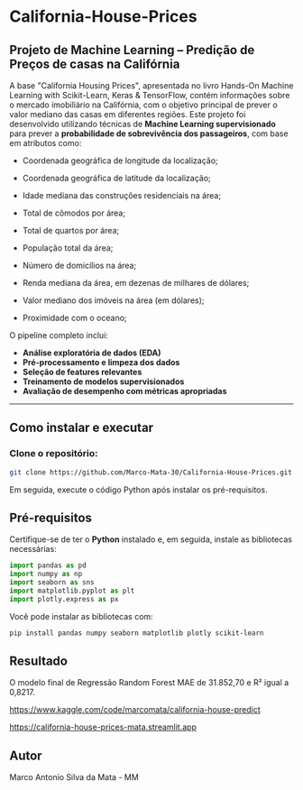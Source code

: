 # California-House-Prices

## Projeto de Machine Learning – Predição de Preços de casas na Califórnia

A base "California Housing Prices", apresentada no livro Hands-On Machine Learning with Scikit-Learn, Keras & TensorFlow, contém informações sobre o mercado imobiliário na Califórnia, com o objetivo principal de prever o valor mediano das casas em diferentes regiões.
Este projeto foi desenvolvido utilizando técnicas de **Machine Learning supervisionado** para prever a **probabilidade de sobrevivência dos passageiros**, com base em atributos como:

- Coordenada geográfica de longitude da localização;

- Coordenada geográfica de latitude da localização;

- Idade mediana das construções residenciais na área;

- Total de cômodos por área;

- Total de quartos por área;

- População total da área;

- Número de domicílios na área;

- Renda mediana da área, em dezenas de milhares de dólares;

- Valor mediano dos imóveis na área (em dólares);

- Proximidade com o oceano;

O pipeline completo inclui:

- **Análise exploratória de dados (EDA)**  
- **Pré-processamento e limpeza dos dados**  
- **Seleção de features relevantes**  
- **Treinamento de modelos supervisionados**
- **Avaliação de desempenho com métricas apropriadas**

---

## Como instalar e executar

### Clone o repositório:

```bash
git clone https://github.com/Marco-Mata-30/California-House-Prices.git
```

Em seguida, execute o código Python após instalar os pré-requisitos.

## Pré-requisitos

Certifique-se de ter o **Python** instalado e, em seguida, instale as bibliotecas necessárias:

```python
import pandas as pd
import numpy as np
import seaborn as sns
import matplotlib.pyplot as plt
import plotly.express as px
```

Você pode instalar as bibliotecas com:

```bash
pip install pandas numpy seaborn matplotlib plotly scikit-learn
```
## Resultado
O modelo final de Regressão Random Forest MAE de 31.852,70 e R² igual a 0,8217.

https://www.kaggle.com/code/marcomata/california-house-predict

https://california-house-prices-mata.streamlit.app

## Autor

Marco Antonio Silva da Mata - MM
